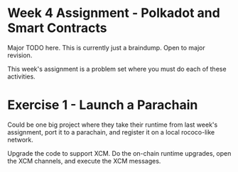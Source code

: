 # Week 4 Assignment - Polkadot and Smart Contracts

Major TODO here. This is currently just a braindump. Open to major revision.

This week's assignment is a problem set where you must do each of these activities.

# Exercise 1 - Launch a Parachain

Could be one big project where they take their runtime from last week's assignment, port it to a parachain, and register it on a local rococo-like network.

Upgrade the code to support XCM. Do the on-chain runtime upgrades, open the XCM channels, and execute the XCM messages.